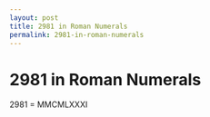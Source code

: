 ```yaml
---
layout: post
title: 2981 in Roman Numerals
permalink: 2981-in-roman-numerals
---
```


# 2981 in Roman Numerals

2981 = MMCMLXXXI
